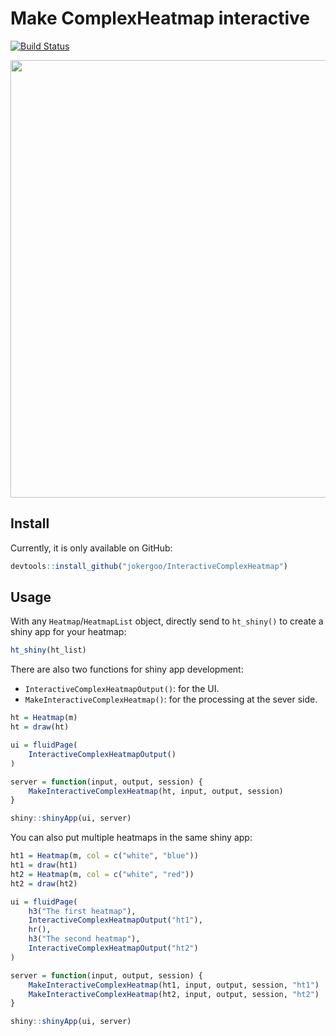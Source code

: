 # Make ComplexHeatmap interactive

[![Build Status](https://travis-ci.org/jokergoo/InteractiveComplexHeatmap.svg)](https://travis-ci.org/jokergoo/InteractiveComplexHeatmap) 


<img src="https://user-images.githubusercontent.com/449218/82199376-e5eec600-98fd-11ea-9fca-ad95d405dc20.gif"  width='700'/>

## Install

Currently, it is only available on GitHub:

```r
devtools::install_github("jokergoo/InteractiveComplexHeatmap")
```

## Usage

With any `Heatmap`/`HeatmapList` object, directly send to `ht_shiny()` to create a shiny app for your heatmap:

```r
ht_shiny(ht_list)
```

There are also two functions for shiny app development:

- `InteractiveComplexHeatmapOutput()`: for the UI.
- `MakeInteractiveComplexHeatmap()`: for the processing at the sever side.

```r
ht = Heatmap(m)
ht = draw(ht)

ui = fluidPage(
	InteractiveComplexHeatmapOutput()
)

server = function(input, output, session) {
	MakeInteractiveComplexHeatmap(ht, input, output, session)
}

shiny::shinyApp(ui, server)
```

You can also put multiple heatmaps in the same shiny app:

```r
ht1 = Heatmap(m, col = c("white", "blue"))
ht1 = draw(ht1)
ht2 = Heatmap(m, col = c("white", "red"))
ht2 = draw(ht2)

ui = fluidPage(
	h3("The first heatmap"),
	InteractiveComplexHeatmapOutput("ht1"),
	hr(),
	h3("The second heatmap"),
	InteractiveComplexHeatmapOutput("ht2")
)

server = function(input, output, session) {
	MakeInteractiveComplexHeatmap(ht1, input, output, session, "ht1")
	MakeInteractiveComplexHeatmap(ht2, input, output, session, "ht2")
}

shiny::shinyApp(ui, server)
```
